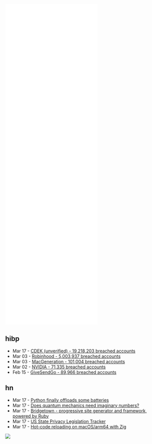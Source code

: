 ![Metrics](https://raw.githubusercontent.com/phixion/phixion/master/metrics.svg)

## hibp

<!--
for https://github.com/phixion/phixion/blob/main/.github/workflows/feeds.yml
-->
<!--START_SECTION:haveibeenpwnd-->
- Mar 17 - [CDEK (unverified) - 19,218,203 breached accounts](https://haveibeenpwned.com/PwnedWebsites#CDEK)
- Mar 03 - [Robinhood - 5,003,937 breached accounts](https://haveibeenpwned.com/PwnedWebsites#Robinhood)
- Mar 03 - [MacGeneration - 101,004 breached accounts](https://haveibeenpwned.com/PwnedWebsites#MacGeneration)
- Mar 02 - [NVIDIA - 71,335 breached accounts](https://haveibeenpwned.com/PwnedWebsites#NVIDIA)
- Feb 15 - [GiveSendGo - 89,966 breached accounts](https://haveibeenpwned.com/PwnedWebsites#GiveSendGo)
<!--END_SECTION:haveibeenpwnd-->

## hn

<!--
for https://github.com/phixion/phixion/blob/main/.github/workflows/feeds.yml
-->
<!--START_SECTION:hn-->
- Mar 17 - [Python finally offloads some batteries](https://lwn.net/SubscriberLink/888043/66bf43728bb39692/)
- Mar 17 - [Does quantum mechanics need imaginary numbers?](https://physicstoday.scitation.org/doi/10.1063/PT.3.4955)
- Mar 17 - [Bridgetown - progressive site generator and framework, powered by Ruby](https://www.bridgetownrb.com/)
- Mar 17 - [US State Privacy Legislation Tracker](https://iapp.org/resources/article/us-state-privacy-legislation-tracker/)
- Mar 17 - [Hot-code reloading on macOS/arm64 with Zig](http://www.jakubkonka.com/2022/03/16/hcs-zig.html)
<!--END_SECTION:hn-->

<!--
for https://yhype.me
-->
![](https://hit.yhype.me/github/profile?user_id=13013670)
